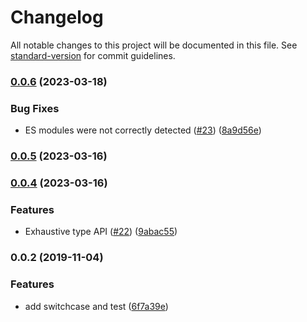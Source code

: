 # Changelog

All notable changes to this project will be documented in this file. See [standard-version](https://github.com/conventional-changelog/standard-version) for commit guidelines.

### [0.0.6](https://github.com/OmgImAlexis/switch-case/compare/v0.0.5...v0.0.6) (2023-03-18)


### Bug Fixes

* ES modules were not correctly detected ([#23](https://github.com/OmgImAlexis/switch-case/issues/23)) ([8a9d56e](https://github.com/OmgImAlexis/switch-case/commit/8a9d56eb24779b94dd446a1753e1c83c8dc6f22c))

### [0.0.5](https://github.com/OmgImAlexis/switch-case/compare/v0.0.4...v0.0.5) (2023-03-16)

### [0.0.4](https://github.com/OmgImAlexis/switch-case/compare/v0.0.3...v0.0.4) (2023-03-16)


### Features

* Exhaustive type API ([#22](https://github.com/OmgImAlexis/switch-case/issues/22)) ([9abac55](https://github.com/OmgImAlexis/switch-case/commit/9abac55c382036f43d641fb1eb56da8c992a32ad))

### 0.0.2 (2019-11-04)


### Features

* add switchcase and test ([6f7a39e](https://github.com/OmgImAlexis/switch-case/commit/6f7a39e971b09c3518f7027b4b55bc00cb307771))
